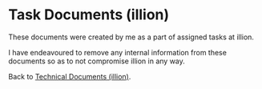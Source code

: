 # Task Documents (illion)

These documents were created by me as a part of assigned tasks at illion. 

I have endeavoured to remove any internal information from these documents so as to not compromise illion in any way. 

Back to <a href="https://github.com/rasikakw/professional-work/tree/main/documents/illion">Technical Documents (illion)</a>. 